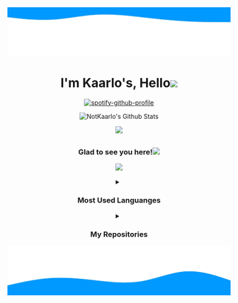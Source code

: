 <img src="https://raw.githubusercontent.com/joetancy/joetancy/master/wave%20(1).jpg"/>
<h1 align="center">I'm Kaarlo's, Hello<img src="https://raw.githubusercontent.com/iampavangandhi/iampavangandhi/master/gifs/Hi.gif" width="30px"></h1>

<div align="center">

[![spotify-github-profile](https://spotify-github-profile.vercel.app/api/view?uid=31s2z354j7562hqywailmy4ogil4&cover_image=true&theme=novatorem&bar_color=53b14f&bar_color_cover=false)](https://github.com/kittinan/spotify-github-profile)

![NotKaarlo's Github Stats](https://github-readme-stats.vercel.app/api?username=NotKaarlo&show_icons=true&hide_border=true)
</div>

<p align="center">
  <img src="https://media.giphy.com/media/jpVnC65DmYeyRL4LHS/giphy.gif" width="20%">
</p>

##

<div align="center">

### Glad to see you here!<img src="https://cdn3.emoji.gg/emojis/6606-verified.gif" width="20px"> 
![](https://visitor-badge.glitch.me/badge?page_id=notkaarlo.notkaarlo)
</div>

<details align="center">
    <summary> <h3> Most Used Languanges </h3></summary>

[![Top Langs](https://github-readme-stats.vercel.app/api/top-langs/?username=notkaarlo&layout=compact)](https://github.com/NotKaarlo)
</details>

<details align="center">
    <summary> <h3> My Repositories </h3></summary>

[![Readme Card](https://github-readme-stats.vercel.app/api/pin/?username=notkaarlo&repo=State-of-San-Andreas)](https://github.com/anuraghazra/github-readme-stats)    [![Readme Card](https://github-readme-stats.vercel.app/api/pin/?username=notkaarlo&repo=Kaarlos)](https://github.com/anuraghazra/github-readme-stats)
</details>

<img src="https://raw.githubusercontent.com/joetancy/joetancy/master/wave.jpg"/>
